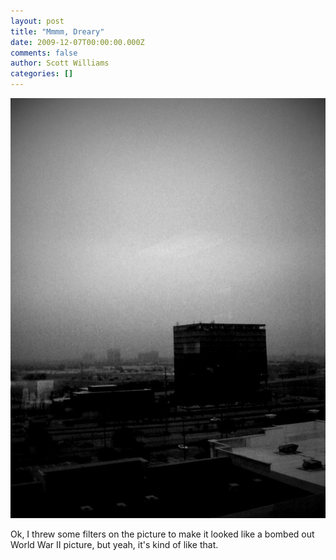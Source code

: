 ```yaml
---
layout: post
title: "Mmmm, Dreary"
date: 2009-12-07T00:00:00.000Z
comments: false
author: Scott Williams
categories: []
---
```

<img alt="Ok, I threw some filters on the picture to make it looked like a bombed out World War II picture, but yeah, it's kind of like that." src="./1260214142000.jpg">

Ok, I threw some filters on the picture to make it looked like a bombed out World War II picture, but yeah, it's kind of like that.